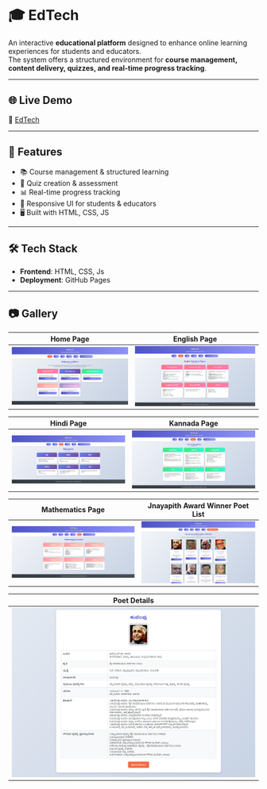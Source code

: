 # 🎓 EdTech  

An interactive **educational platform** designed to enhance online learning experiences for students and educators.  
The system offers a structured environment for **course management, content delivery, quizzes, and real-time progress tracking**.  

---

## 🌐 Live Demo  
🔗 [EdTech](https://adityamahekar.github.io/EdTechnew/)  

---

## 🚀 Features  
- 📚 Course management & structured learning  
- 📝 Quiz creation & assessment  
- 📊 Real-time progress tracking  
- 🎨 Responsive UI for students & educators  
- 🖥️ Built with HTML, CSS, JS

---

## 🛠️ Tech Stack  
- **Frontend**: HTML, CSS, Js
- **Deployment**: GitHub Pages  

---


## 📷 Gallery  

| Home Page | English Page |
|-----------|--------------|
| ![Home Page](ed1.png) | ![English Page](ed2.png) |

| Hindi Page | Kannada Page |
|------------|--------------|
| ![Hindi Page](ed3.png) | ![Kannada Page](ed4.png) |

| Mathematics Page | Jnayapith Award Winner Poet List |
|------------------|--------------------------------|
| ![Mathematics Page](ed5.png) | ![Poet List](ed6.png) |

| Poet Details|
|------------------|
|![Poet Details](ed7.png)  |



